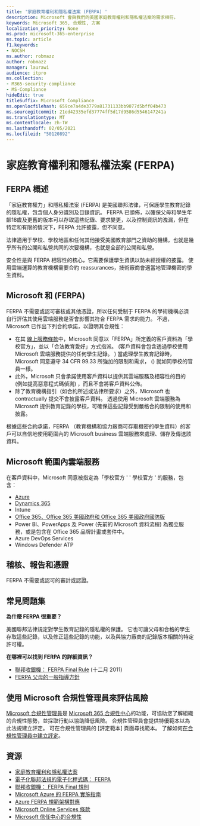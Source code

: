 ```yaml
---
title: '家庭教育權利和隱私權法案 (FERPA) '
description: Microsoft 會與我們的美國家庭教育權利和隱私權法案的需求相符。
keywords: Microsoft 365, 合規性, 方案
localization_priority: None
ms.prod: microsoft-365-enterprise
ms.topic: article
f1.keywords:
- NOCSH
ms.author: robmazz
author: robmazz
manager: laurawi
audience: itpro
ms.collection:
- M365-security-compliance
- MS-Compliance
hideEdit: true
titleSuffix: Microsoft Compliance
ms.openlocfilehash: 659ce7a4de3779a81731133bb9077d5bff04b473
ms.sourcegitcommit: 21ed42335efd37774ff5d17d9586d5546147241a
ms.translationtype: MT
ms.contentlocale: zh-TW
ms.lasthandoff: 02/05/2021
ms.locfileid: "50120892"
---
```

# <a name="family-educational-rights-and-privacy-act-ferpa"></a>家庭教育權利和隱私權法案 (FERPA) 

## <a name="ferpa-overview"></a>FERPA 概述

「家庭教育權力」和隱私權法案 (FERPA) 是美國聯邦法律，可保護學生教育記錄的隱私權，包含個人身分識別及目錄資訊。 FERPA 已頒佈，以確保父母和學生年齡18歲及更舊的版本可以存取這些記錄、要求變更，以及控制資訊的洩漏，但在特定和有限的情況下，FERPA 允許披露，但不同意。

法律適用于學校、學校地區和任何其他接受美國教育部門之資助的機構，也就是幾乎所有的公開和私營共同的次要機構，也就是全部的公開和私營。

安全性是與 FERPA 相容性的核心，它需要保護學生資訊以防未經授權的披露。 使用雲端運算的教育機構需要合約 reassurances，技術廠商會適當地管理機密的學生資料。

## <a name="microsoft-and-ferpa"></a>Microsoft 和 (FERPA) 

FERPA 不需要或認可審核或其他憑證，所以任何受制于 FERPA 的學術機構必須自行評估其使用雲端服務是否會影響其符合 FERPA 需求的能力。 不過，Microsoft 已作出下列合約承諾，以證明其合規性：

- 在其 [線上服務條款](https://aka.ms/Online-Services-Terms)中，Microsoft 同意以「FERPA」所定義的客戶資料為「學校官方」，並以「合法教育愛好」方式指派。  (客戶資料會包含透過學校使用 Microsoft 雲端服務提供的任何學生記錄。 ) 當處理學生教育記錄時，Microsoft 同意遵守 34 CFR 99.33 所強加的限制和需求， () 就如同學校的官員一樣。
- 此外，Microsoft 只會承諾使用客戶資料以提供其雲端服務及相容性的目的 (例如提高惡意程式碼偵測) ，而且不會將客戶資料公佈。
- 除了教育機構指引（如合約所述或法律所要求）之外，Microsoft 也 contractually 提交不會披露客戶資料。 透過使用 Microsoft 雲端服務為 Microsoft 提供教育記錄的學校，可確保這些記錄受到嚴格合約限制的使用和披露。

根據這些合約承諾，FERPA （教育機構和協力廠商可存取機密的學生資料）的客戶可以自信地使用範圍內的 Microsoft business 雲端服務來處理、儲存及傳送該資料。

## <a name="microsoft-in-scope-cloud-services"></a>Microsoft 範圍內雲端服務

在客戶資料中，Microsoft 同意被指定為「學校官方 ' ' 學校官方 ' 的服務，包含：

- [Azure](https://aka.ms/AzureCompliance)
- [Dynamics 365](https://aka.ms/d365-compliance-list)
- Intune
- [Office 365、Office 365 美國政府和 Office 365 美國政府國防版](https://go.microsoft.com/fwlink/p/?LinkID=2077751)
- Power BI、PowerApps 及 Power (先前的 Microsoft 資料流程) 為獨立服務，或是包含在 Office 365 品牌計畫或套件中。
- Azure DevOps Services
- Windows Defender ATP

## <a name="audits-reports-and-certificates"></a>稽核、報告和憑證

FERPA 不需要或認可的審計或認證。

## <a name="frequently-asked-questions"></a>常見問題集

**為什麼 FERPA 很重要？**

美國聯邦法律規定對學生教育記錄的隱私權的保護。 它也可讓父母和合格的學生存取這些記錄，以及修正這些記錄的功能，以及與協力廠商的記錄版本相關的特定許可權。

**在哪裡可以找到 FERPA 的詳細資訊？**

- [聯邦收銀機： FERPA Final Rule](https://aka.ms/ferpa-reg) (十二月 2011) 
- [FERPA 父母的一般指導方針](https://www2.ed.gov/policy/gen/guid/fpco/ferpa/parents.html)

## <a name="use-microsoft-compliance-manager-to-assess-your-risk"></a>使用 Microsoft 合規性管理員來評估風險

[Microsoft 合規性管理員](/microsoft-365/compliance/compliance-manager)是 [Microsoft 365 合規性中心](/microsoft-365/compliance/microsoft-365-compliance-center)的功能，可協助您了解組織的合規性態勢，並採取行動以協助降低風險。 合規性管理員會提供特優範本以為此法規建立評定。 可在合規性管理員的 [評定範本] 頁面尋找範本。 了解如何[在合規性管理員中建立評定](/microsoft-365/compliance/compliance-manager-assessments)。

## <a name="resources"></a>資源

- [家庭教育權利和隱私權法案](https://www.ed.gov/policy/gen/guid/fpco/ferpa/index.html)
- [電子化聯邦法規的電子化程式碼： FERPA](https://aka.ms/FERPA-GPO)
- [聯邦收銀機： FERPA Final 規則](https://aka.ms/ferpa-reg)
- [Microsoft Azure 的 FERPA 實施指南](https://aka.ms/azureferpa)
- [Azure FERPA 規範架構對應](https://aka.ms/AzureFERPAMapping)
- [Microsoft Online Services 條款](https://aka.ms/Online-Services-Terms)
- [Microsoft 信任中心的合規性](https://www.microsoft.com/trust-center/compliance/compliance-overview)
